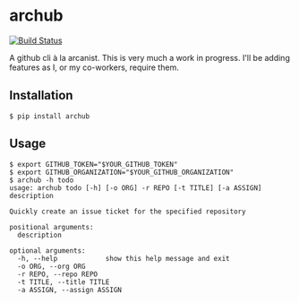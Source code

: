 # archub
[![Build Status](https://travis-ci.org/rfldong/archub.svg?branch=master)](https://travis-ci.org/rfldong/archub)

A github cli à la arcanist.
This is very much a work in progress. I'll be adding features as I, or my co-workers, require them.

## Installation
```
$ pip install archub
```

## Usage
```
$ export GITHUB_TOKEN="$YOUR_GITHUB_TOKEN"
$ export GITHUB_ORGANIZATION="$YOUR_GITHUB_ORGANIZATION"
$ archub -h todo
usage: archub todo [-h] [-o ORG] -r REPO [-t TITLE] [-a ASSIGN] description

Quickly create an issue ticket for the specified repository

positional arguments:
  description

optional arguments:
  -h, --help            show this help message and exit
  -o ORG, --org ORG
  -r REPO, --repo REPO
  -t TITLE, --title TITLE
  -a ASSIGN, --assign ASSIGN
```
